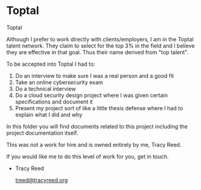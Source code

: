# Toptal
Toptal

Although I prefer to work directly with clients/employers, I am in the Toptal
talent network. They claim to select for the top 3% in the field and I believe
they are effective in that goal.  Thus their name derived from "top talent".

To be accepted into Toptal I had to:

1. Do an interview to make sure I was a real person and a good fit
2. Take an online cybersecurity exam 
3. Do a technical interview
4. Do a cloud security design project where I was given certain specifications and document it
5. Present my project sort of like a little thesis defense where I had to explain what I did and why

In this folder you will find documents related to this project including the project documentation itself.

This was not a work for hire and is owned entirely by me, Tracy Reed.

If you would like me to do this level of work for you, get in touch.

- Tracy Reed

  <treed@tracyreed.org>


<!-- 
The original source from which the pdf presented here is derived from  for
the Toptal Secure Web Application design Project Design doc is a Google Doc in my tracy.reed@gmail.com account
-->

